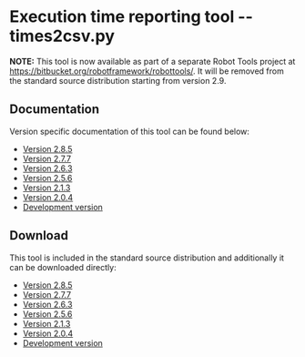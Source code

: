 # Execution time reporting tool -- times2csv.py #

**NOTE:** This tool is now available as part of a separate Robot Tools project at
https://bitbucket.org/robotframework/robottools/. It will be removed from the standard source
distribution starting from version 2.9.

## Documentation ##

Version specific documentation of this tool can be found below:

<a href='Hidden comment: doc placefolder'></a>
  * [Version 2.8.5](http://robotframework.googlecode.com/hg/tools/times2csv/doc/times2csv.html?r=2.8.5)
  * [Version 2.7.7](http://robotframework.googlecode.com/hg/tools/times2csv/doc/times2csv.html?r=2.7.7)
  * [Version 2.6.3](http://robotframework.googlecode.com/hg/tools/times2csv/doc/times2csv.html?r=2.6.3)
  * [Version 2.5.6](http://robotframework.googlecode.com/svn/tags/robotframework-2.5.6/tools/times2csv/doc/times2csv.html)
  * [Version 2.1.3](http://robotframework.googlecode.com/svn/tags/robotframework-2.1.3/tools/times2csv/doc/times2csv.html)
  * [Version 2.0.4](http://robotframework.googlecode.com/svn/tags/robotframework-2.0.4/tools/times2csv/doc/times2csv.html)
  * [Development version](http://robotframework.googlecode.com/hg/tools/times2csv/doc/times2csv.html)


## Download ##

This tool is included in the standard source distribution and additionally it
can be downloaded directly:

<a href='Hidden comment: download placefolder'></a>
  * [Version 2.8.5](http://robotframework.googlecode.com/hg/tools/times2csv/times2csv.py?r=2.8.5)
  * [Version 2.7.7](http://robotframework.googlecode.com/hg/tools/times2csv/times2csv.py?r=2.7.7)
  * [Version 2.6.3](http://robotframework.googlecode.com/hg/tools/times2csv/times2csv.py?r=2.6.3)
  * [Version 2.5.6](http://robotframework.googlecode.com/svn/tags/robotframework-2.5.6/tools/times2csv/times2csv.py)
  * [Version 2.1.3](http://robotframework.googlecode.com/svn/tags/robotframework-2.1.3/tools/times2csv/times2csv.py)
  * [Version 2.0.4](http://robotframework.googlecode.com/svn/tags/robotframework-2.0.4/tools/times2csv/times2csv.py)
  * [Development version](http://robotframework.googlecode.com/hg/tools/times2csv/times2csv.py)